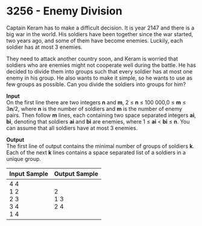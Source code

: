 # 3256 - Enemy Division

Captain Keram has to make a difficult decision. It is year 2147 and there is a big war in the world. His soldiers have been together since the war started, two years ago, and some of them have become enemies. Luckily, each soldier has at most 3 enemies.

They need to attack another country soon, and Keram is worried that soldiers who are enemies might not cooperate well during the battle. He has decided to divide them into groups such that every soldier has at most one enemy in his group. He also wants to make it simple, so he wants to use as few groups as possible. Can you divide the soldiers into groups for him?

**Input**<br>
On the first line there are two integers **n** and **m**, 2 ≤ **n** ≤ 100 000,0 ≤ **m** ≤ 3**n**/2, where **n** is the number of soldiers and **m** is the number of enemy pairs. Then follow **m** lines, each containing two space separated integers **ai**, **bi**, denoting that soldiers **ai** and **bi** are enemies, where 1 ≤ **ai** < **bi** ≤ **n**. You can assume that all soldiers have at most 3 enemies.

**Output**<br>
The first line of output contains the minimal number of groups of soldiers **k**. Each of the next **k** lines contains a space separated list of a soldiers in a unique group.

| Input Sample                            |	Output Sample       |
|:----------------------------------------|:--------------------|
| 4 4 <br> 1 2 <br> 2 3 <br> 3 4 <br> 1 4 | 2 <br> 1 3 <br> 2 4 |
